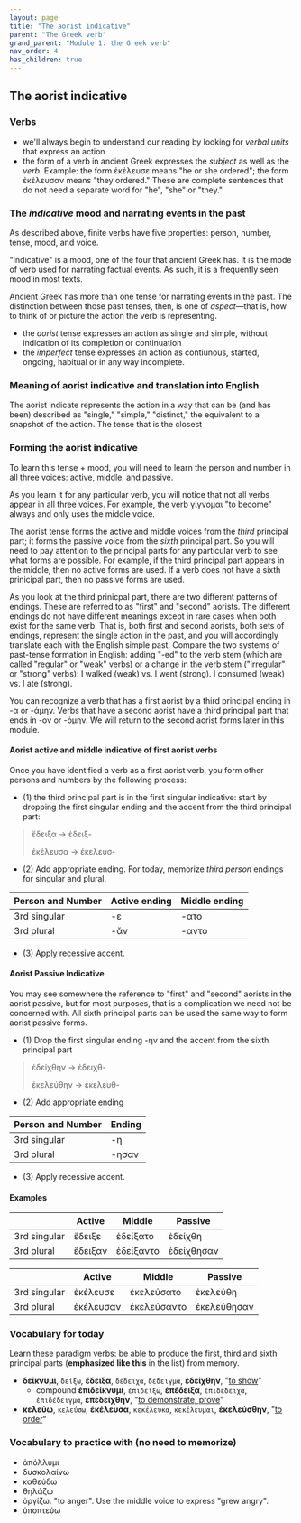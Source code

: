 ```yaml
---
layout: page
title: "The aorist indicative"
parent: "The Greek verb"
grand_parent: "Module 1: the Greek verb"
nav_order: 4
has_children: true
---
```


## The aorist indicative

### Verbs

- we'll always begin to understand our reading by looking for *verbal units* that express an action
- the form of a verb in ancient Greek expresses the *subject* as well as the *verb*.  Example: the form ἐκέλευσε means "he or she ordered"; the form ἐκέλευσαν means "they ordered."  These are complete sentences that do not need a separate word for "he", "she" or "they."

### The *indicative* mood and narrating events in the past

As described above, finite verbs have five properties: person, number, tense, mood, and voice. 

"Indicative" is a mood, one of the four that ancient Greek has. It is the mode of verb used for narrating factual events. As such, it is a frequently seen mood in most texts.

Ancient Greek has more than one tense for narrating events in the past. The distinction between those past tenses, then, is one of *aspect*—that is, how to think of or picture the action the verb is representing. 
- the *aorist* tense expresses an action as single and simple, without indication of its completion or continuation
- the *imperfect* tense expresses an action as contiunous, started, ongoing, habitual or in any way incomplete.

### Meaning of aorist indicative and translation into English

The aorist indicate represents the action in a way that can be (and has been) described as "single," "simple," "distinct," the equivalent to a snapshot of the action. The tense that is the closest


### Forming the aorist indicative

To learn this tense + mood, you will need to learn the person and number in all three voices: active, middle, and passive.

As you learn it for any particular verb, you will notice that not all verbs appear in all three voices. For example, the verb γίγνομαι "to become" always and only uses the middle voice. 

The aorist tense forms the active and middle voices from the *third* principal part; it forms the passive voice from the *sixth* principal part. So you will need to pay attention to the principal parts for any particular verb to see what forms are possible. For example, if the third principal part appears in the middle, then no active forms are used. If a verb does not have a sixth prinicipal part, then no passive forms are used.

As you look at the third prinicpal part, there are two different patterns of endings. These are referred to as "first" and "second" aorists. The different endings do not have different meanings except in rare cases when both exist for the same verb. That is, both first and second aorists, both sets of endings, represent the single action in the past, and you will accordingly translate each with the English simple past. Compare the two systems of past-tense formation in English: adding "-ed" to the verb stem (which are called "regular" or "weak" verbs) or a change in the verb stem ("irregular" or "strong" verbs): I walked (weak) vs. I went (strong). I consumed (weak) vs. I ate (strong).

You can recognize a verb that has a first aorist by a third principal ending in -α or -άμην. Verbs that have a second aorist have a third principal part that ends in -ον or -όμην. We will return to the second aorist forms later in this module.


#### Aorist active and middle indicative of first aorist verbs

Once you have identified a verb as a first aorist verb, you form other persons and numbers by the following process:

- (1) the third principal part is in the first singular indicative: start by dropping the first singular ending and the accent from the third principal part:

> ἔδειξα -> ἐδειξ-
>
> ἐκέλευσα -> ἐκελευσ-

- (2) Add appropriate ending.  For today, memorize *third person* endings for singular and plural.

| Person and Number | Active ending | Middle ending |
| --- | --- | --- |
| 3rd singular |  -ε | -ατο |
| 3rd plural | -ᾰν | -αντο |


- (3) Apply recessive accent.  



#### Aorist Passive Indicative

You may see somewhere the reference to "first" and "second" aorists in the aorist passive, but for most purposes, that is a complication we need not be concerned with. All sixth principal parts can be used the same way to form aorist passive forms.

- (1) Drop the first singular ending -ην and the accent from the sixth principal part

> ἐδείχθην -> ἐδειχθ-
>
> ἐκελεύθην -> ἐκελευθ-


- (2) Add appropriate ending

| Person and Number | Ending |
| --- | --- |
| 3rd singular | -η  |
| 3rd plural | -ησαν |

- (3) Apply recessive accent.  



#### Examples

| | Active | Middle | Passive |
| --- | --- | --- | --- |
| 3rd singular |  ἔδειξε | ἐδείξατο | ἐδείχθη |
| 3rd plural | ἔδειξαν | ἐδείξαντο |ἐδείχθησαν  |



| | Active | Middle | Passive |
| --- | --- | --- | --- |
| 3rd singular |  ἐκέλευσε | ἐκελεύσατο | ἐκελεύθη |
| 3rd plural | ἐκέλευσαν | ἐκελεύσαντο | ἐκελεύθησαν  |



### Vocabulary for today

Learn these paradigm verbs: be able to produce the first, third and sixth principal parts (**emphasized like this** in the list) from memory.

- **δείκνυμι**, `δείξω`, **ἔδειξα**, `δέδειχα`, `δέδειγμα`, **ἐδείχθην**, "[to show](http://folio2.furman.edu/lsj/?urn=urn:cite2:hmt:lsj.chicago_md:n23658)" 
    - compound **ἐπιδείκνυμι**, `ἐπιδείξω`, **ἐπέδειξα**, `ἐπιδέδειχα`, `ἐπιδέδειγμα`, **ἐπεδείχθην**, "[to demonstrate, prove](http://folio2.furman.edu/lsj/?urn=urn:cite2:hmt:lsj.chicago_md:n39125)"
- **κελεύω**, `κελεύσω`, **ἐκέλευσα**, `κεκέλευκα`, `κεκέλευμαι`, **ἐκελεύσθην**, "[to order](http://folio2.furman.edu/lsj/?urn=urn:cite2:hmt:lsj.chicago_md:n56496)“






<style>
    code {
    
    }
</style>


### Vocabulary to practice with (no need to memorize)

- ἀπόλλυμι
- δυσκολαίνω
- καθεύδω
- θηλάζω
- ὀργίζω. "to anger". Use the middle voice to express "grew angry".
- ὑποπτεύω
